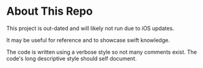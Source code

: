 About This Repo
===============

This project is out-dated and will likely not run due to iOS updates.

It may be useful for reference and to showcase swift knowledge.

The code is written using a verbose style so not many comments exist. The code's long descriptive style should self document.